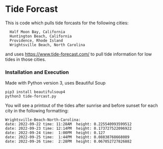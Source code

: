 # Tide Forcast
This is code which pulls tide forcasts for the following cities:
```
  Half Moon Bay, California
  Huntington Beach, California
  Providence, Rhode Island
  Wrightsville Beach, North Carolina
```
and uses https://www.tide-forecast.com/ to pull tide information for low tides in those cities.

### Installation and Execution
Made with Python version 3, uses Beautiful Soup
```
pip3 install beautifulsoup4
python3 tide-forcast.py
```

You will see a printout of the tides after sunrise and before sunset for each city in the following formatting:
```
Wrightsville-Beach-North-Carolina:
date: 2022-09-22 time: 11:28AM  height: 0.225540993599512
date: 2022-09-23 time: 12:14PM  height: 0.173727522096922
date: 2022-09-24 time:  1:00PM  height: 0.127
date: 2022-09-25 time:  1:44PM  height: 0.08838768668089
date: 2022-09-26 time:  2:28PM  height: 0.067052727826882
```
